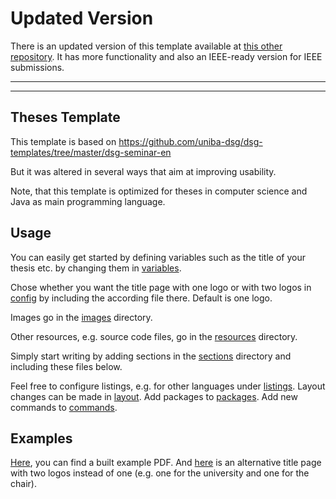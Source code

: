 # Updated Version
There is an updated version of this template available at [this other repository](https://gitlab.com/christian-steinmeyer/latex-paper-template). It has more functionality and also an IEEE-ready version for IEEE submissions.

---
---


## Theses Template

This template is based on 
https://github.com/uniba-dsg/dsg-templates/tree/master/dsg-seminar-en

But it was altered in several ways that aim at improving usability.

Note, that this template is optimized for theses in computer science and Java 
as main programming language. 

## Usage

You can easily get started by defining variables such as the title of your 
thesis etc. by changing them in [variables](config/variables.tex).

Chose whether you want the title page with one logo or with two logos in 
[config](config/config.tex) by including the according file there. Default is one 
logo.

Images go in the [images](images) directory.

Other resources, e.g. source code files, go in the [resources](resources) directory.

Simply start writing by adding sections in the [sections](sections) directory and
including these files below.

Feel free to configure listings, e.g. for other languages under 
[listings](config/listings.tex). Layout changes can be made in [layout](config/layout.tex). Add
packages to [packages](config/packages.tex). Add new commands to [commands](config/commands.tex).

## Examples

[Here](build/thesis-template.pdf), you can find a built example PDF. And [here](build/thesis-template-alternative.pdf) is an alternative title page with two logos instead of one (e.g. one for the university and one for the chair). 
